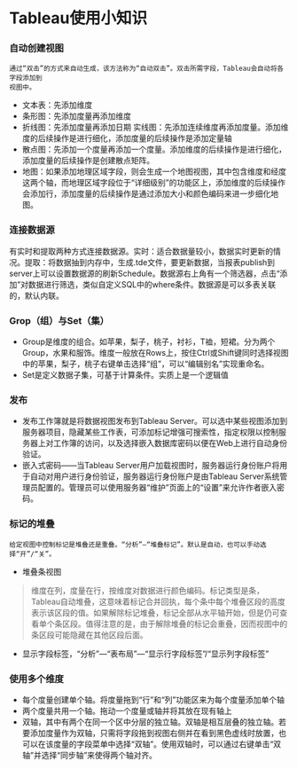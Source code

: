 
# Tableau使用小知识
### 自动创建视图
```
通过“双击”的方式来自动生成，该方法称为“自动双击”。双击所需字段，Tableau会自动将各字段添加到
视图中。
```
- 文本表：先添加维度
- 条形图：先添加度量再添加维度
- 折线图：先添加度量再添加日期
实线图：先添加连续维度再添加度量。添加维度的后续操作是进行细化，添加度量的后续操作是添加定量轴
- 散点图：先添加一个度量再添加一个度量。添加维度的后续操作是进行细化，添加度量的后续操作是创建散点矩阵。
- 地图：如果添加地理区域字段，则会生成一个地图视图，其中包含维度和经度这两个轴，而地理区域字段位于“详细级别”的功能区上，添加维度的后续操作会添加行，添加度量的后续操作是通过添加大小和颜色编码来进一步细化地图。

### 连接数据源
有实时和提取两种方式连接数据源。实时：适合数据量较小，数据实时更新的情况。提取：将数据抽到内存中，生成.tde文件，要更新数据，当报表publish到server上可以设置数据源的刷新Schedule。数据源右上角有一个筛选器，点击“添加”对数据进行筛选，类似自定义SQL中的where条件。数据源是可以多表关联的，默认内联。

### Grop（组）与Set（集）
- Group是维度的组合。如苹果，梨子，桃子，衬衫，T裇，短裙。分为两个Group，水果和服饰。维度一般放在Rows上，按住Ctrl或Shift键同时选择视图中的苹果，梨子，桃子右键单击选择“组”，可以“编辑别名”实现重命名。
- Set是定义数据子集，可基于计算条件。实质上是一个逻辑值

### 发布
- 发布工作簿就是将数据视图发布到Tableau Server。可以选中某些视图添加到服务器项目，隐藏某些工作表，可添加标记增强可搜索性，指定权限以控制服务器上对工作簿的访问，以及选择嵌入数据库密码以便在Web上进行自动身份验证。
- 嵌入式密码——当Tableau Server用户加载视图时，服务器运行身份账户将用于自动对用户进行身份验证，服务器运行身份账户是由Tableau Server系统管理员配置的。管理员可以使用服务器“维护”页面上的“设置”来允许作者嵌入密码。

### 标记的堆叠
```
给定视图中控制标记是堆叠还是重叠。“分析”—“堆叠标记”。默认是自动，也可以手动选择“开”/“关”。
```
- 堆叠条视图
> 维度在列，度量在行，按维度对数据进行颜色编码。标记类型是条，Tableau自动堆叠，这意味着标记合并回执，每个条中每个堆叠区段的高度表示该区段的值。如果解除标记堆叠，标记全部从水平轴开始，但是仍可查看单个条区段。值得注意的是，由于解除堆叠的标记会重叠，因而视图中的条区段可能隐藏在其他区段后面。
- 显示字段标签，“分析”—“表布局”—“显示行字段标签”/“显示列字段标签”

### 使用多个维度
- 每个度量创建单个轴。将度量拖到“行”和“列”功能区来为每个度量添加单个轴
- 两个度量共用一个轴。拖动一个度量或轴并将其放在现有轴上
- 双轴，其中有两个在同一个区中分层的独立轴。双轴是相互层叠的独立轴。若要添加度量作为双轴，只需将字段拖到视图右侧并在看到黑色虚线时放置，也可以在该度量的字段菜单中选择“双轴”。使用双轴时，可以通过右键单击“双轴”并选择“同步轴”来使得两个轴对齐。